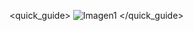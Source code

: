 <quick_guide>
![Imagen1](http://static.energysistem.com/images/manuals/39981/53735acac3273.jpg)
</quick_guide>
